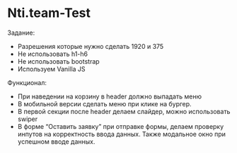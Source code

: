 # Nti.team-Test

Задание:
 - Разрешения которые нужно сделать 1920 и 375
-  Не использовать h1-h6
-  Не использовать bootstrap
-  Используем Vanilla JS

Функционал:
-  При наведении на корзину в header должно выпадать меню 
-  В мобильной версии сделать меню при клике на бургер.
-  В первой секции после header делаем слайдер, можно использовать swiper
-  В форме “Оставить заявку” при отправке формы, делаем проверку инпутов на
корректность ввода данных. Также модальное окно при успешном вводе данных.
